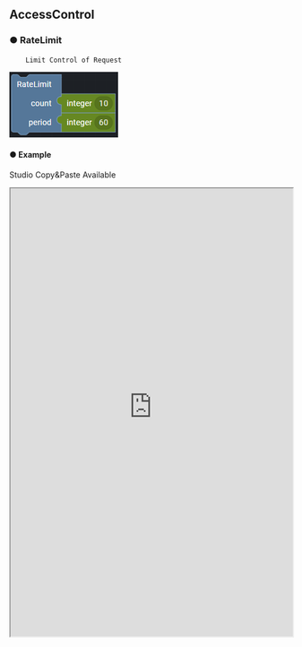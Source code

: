 ## AccessControl

### ● RateLimit

        Limit Control of Request

![](../../../img/assets/image%20%28220%29.png)

#### ● Example

<p class='comment'>Studio Copy&Paste Available</p>
<iframe
    src="https://d1sxhpvag16wqc.cloudfront.net/v3.1.0/accesscontrol/access_control"
    width="100%"
    height="800px"
    allow=""
    sandbox="allow-scripts allow-same-origin" />
<div class="display-pdf">
    <p><img src="../img/assets/image%20%28416%29.png" alt="" /></p>
    <p><img src="../img/assets/image%20%28418%29.png" alt="" /></p>
    <p><img src="../img/assets/image%20%28411%29.png" alt="" /></p>
</div>

#### ● Result

```text
{
  "errMsg": {
    "name": "LimitExceededException",
    "message": "Rate limit exceeded",
    "data": {
      "limit": 2,
      "remaining": 0,
      "reset": 4

    }
  }
}
```
